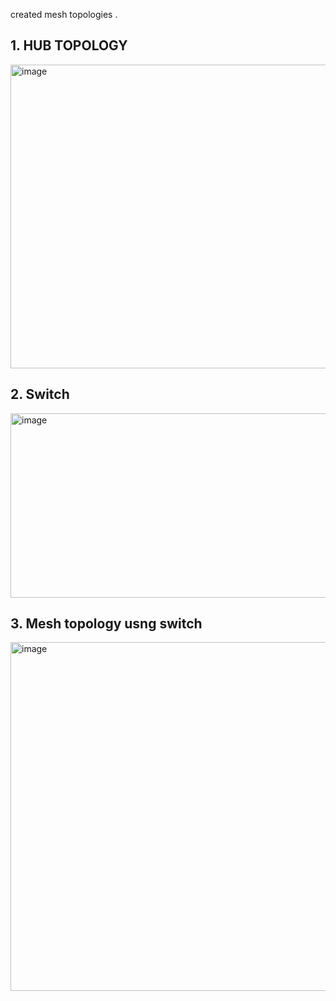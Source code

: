 created mesh topologies .


## 1. HUB TOPOLOGY  
<img width="672" height="486" alt="image" src="https://github.com/user-attachments/assets/54aeab0f-d296-4c44-a6f8-94673131862b" />


## 2. Switch  
<img width="773" height="295" alt="image" src="https://github.com/user-attachments/assets/04709647-1e55-4876-bbb1-87befb245f7d" />


## 3. Mesh topology usng switch  
<img width="725" height="558" alt="image" src="https://github.com/user-attachments/assets/fe51ac04-b1d3-4d48-b08f-a5706cb3dd8f" />
